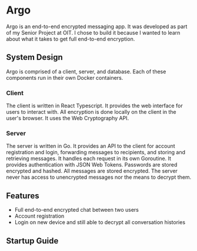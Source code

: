 # Argo
Argo is an end-to-end encrypted messaging app. It was developed as part of my Senior Project at OIT. I chose to build it because I wanted to learn about what it takes to get full end-to-end encryption.
## System Design
Argo is comprised of a client, server, and database. Each of these components run in their own Docker containers.
### Client
The client is written in React Typescript. It provides the web interface for users to interact with. All encryption is done locally on the client in the user's browser. It uses the Web Cryptography API. 
### Server
The server is written in Go. It provides an API to the client for account registration and login, forwarding messages to recipients, and storing and retrieving messages. It handles each request in its own Goroutine.
It provides authentication with JSON Web Tokens.  Passwords are stored encrypted and hashed. All messages are stored encrypted. The server never has access to unencrypted messages nor the means to decrypt them.
## Features
- Full end-to-end encrypted chat between two users
- Account registration
- Login on new device and still able to decrypt all conversation histories
## Startup Guide
